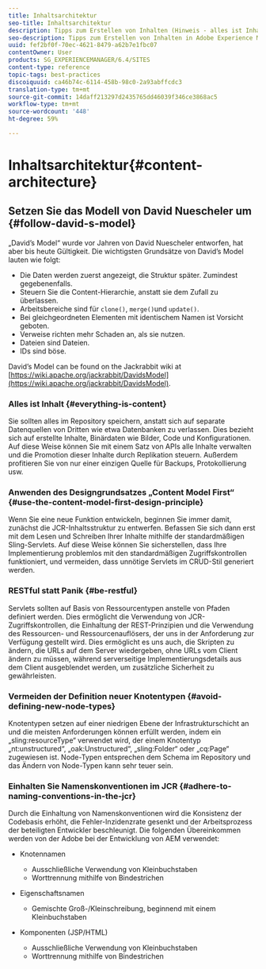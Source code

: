 ```yaml
---
title: Inhaltsarchitektur
seo-title: Inhaltsarchitektur
description: Tipps zum Erstellen von Inhalten (Hinweis - alles ist Inhalt)
seo-description: Tipps zum Erstellen von Inhalten in Adobe Experience Manager (AEM). (Hinweis - alles ist Inhalt)
uuid: fef2bf0f-70ec-4621-8479-a62b7e1fbc07
contentOwner: User
products: SG_EXPERIENCEMANAGER/6.4/SITES
content-type: reference
topic-tags: best-practices
discoiquuid: ca46b74c-6114-458b-98c0-2a93abffcdc3
translation-type: tm+mt
source-git-commit: 14daff213297d2435765dd46039f346ce3868ac5
workflow-type: tm+mt
source-wordcount: '448'
ht-degree: 59%

---
```



# Inhaltsarchitektur{#content-architecture}

## Setzen Sie das Modell von David Nuescheler um {#follow-david-s-model}

„David’s Model“ wurde vor Jahren von David Nuescheler entworfen, hat aber bis heute Gültigkeit. Die wichtigsten Grundsätze von David’s Model lauten wie folgt:

* Die Daten werden zuerst angezeigt, die Struktur später. Zumindest gegebenenfalls.
* Steuern Sie die Content-Hierarchie, anstatt sie dem Zufall zu überlassen.
* Arbeitsbereiche sind für `clone()`, `merge()`und `update()`.
* Bei gleichgeordneten Elementen mit identischem Namen ist Vorsicht geboten.
* Verweise richten mehr Schaden an, als sie nutzen.
* Dateien sind Dateien.
* IDs sind böse.

David’s Model can be found on the Jackrabbit wiki at [https://wiki.apache.org/jackrabbit/DavidsModel](https://wiki.apache.org/jackrabbit/DavidsModel).

### Alles ist Inhalt {#everything-is-content}

Sie sollten alles im Repository speichern, anstatt sich auf separate Datenquellen von Dritten wie etwa Datenbanken zu verlassen. Dies bezieht sich auf erstellte Inhalte, Binärdaten wie Bilder, Code und Konfigurationen. Auf diese Weise können Sie mit einem Satz von APIs alle Inhalte verwalten und die Promotion dieser Inhalte durch Replikation steuern. Außerdem profitieren Sie von nur einer einzigen Quelle für Backups, Protokollierung usw.

### Anwenden des Designgrundsatzes „Content Model First“ {#use-the-content-model-first-design-principle}

Wenn Sie eine neue Funktion entwickeln, beginnen Sie immer damit, zunächst die JCR-Inhaltsstruktur zu entwerfen. Befassen Sie sich dann erst mit dem Lesen und Schreiben Ihrer Inhalte mithilfe der standardmäßigen Sling-Servlets. Auf diese Weise können Sie sicherstellen, dass Ihre Implementierung problemlos mit den standardmäßigen Zugriffskontrollen funktioniert, und vermeiden, dass unnötige Servlets im CRUD-Stil generiert werden.

### RESTful statt Panik {#be-restful}

Servlets sollten auf Basis von Ressourcentypen anstelle von Pfaden definiert werden. Dies ermöglicht die Verwendung von JCR-Zugriffskontrollen, die Einhaltung der REST-Prinzipien und die Verwendung des Ressourcen- und Ressourcenauflösers, der uns in der Anforderung zur Verfügung gestellt wird. Dies ermöglicht es uns auch, die Skripten zu ändern, die URLs auf dem Server wiedergeben, ohne URLs vom Client ändern zu müssen, während serverseitige Implementierungsdetails aus dem Client ausgeblendet werden, um zusätzliche Sicherheit zu gewährleisten.

### Vermeiden der Definition neuer Knotentypen {#avoid-defining-new-node-types}

Knotentypen setzen auf einer niedrigen Ebene der Infrastrukturschicht an und die meisten Anforderungen können erfüllt werden, indem ein „sling:resourceType“ verwendet wird, der einem Knotentyp „nt:unstructured“, „oak:Unstructured“, „sling:Folder“ oder „cq:Page“ zugewiesen ist. Node-Typen entsprechen dem Schema im Repository und das Ändern von Node-Typen kann sehr teuer sein.

### Einhalten Sie Namenskonventionen im JCR {#adhere-to-naming-conventions-in-the-jcr}

Durch die Einhaltung von Namenskonventionen wird die Konsistenz der Codebasis erhöht, die Fehler-Inzidenzrate gesenkt und der Arbeitsprozess der beteiligten Entwickler beschleunigt. Die folgenden Übereinkommen werden von der Adobe bei der Entwicklung von AEM verwendet:

* Knotennamen

   * Ausschließliche Verwendung von Kleinbuchstaben
   * Worttrennung mithilfe von Bindestrichen

* Eigenschaftsnamen

   * Gemischte Groß-/Kleinschreibung, beginnend mit einem Kleinbuchstaben

* Komponenten (JSP/HTML)

   * Ausschließliche Verwendung von Kleinbuchstaben
   * Worttrennung mithilfe von Bindestrichen

